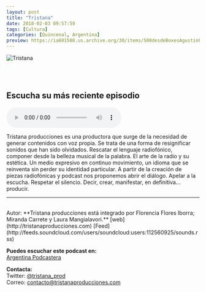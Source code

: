 ```yaml
---
layout: post
title: "Tristana"
date: 2018-02-03 09:57:59
tags: [Cultura]
categories: [Quincenal, Argentina]
preview: https://ia601508.us.archive.org/30/items/500desdeBoxesAgustinPalmeiro/Logo_tristana_producciones_300-TristanaProducciones.jpg
---
```


![Tristana](https://ia601508.us.archive.org/30/items/500desdeBoxesAgustinPalmeiro/Logo_tristana_producciones_500-TristanaProducciones.jpg)

<br/>
<br/>

## Escucha su más reciente episodio

<!--reproductor-feed=http://feeds.soundcloud.com/users/soundcloud:users:112560925/sounds.rss-->
<!--reproductor-start-->
<audio id="audio" preload="auto" controls="" src="http://www.podtrac.com/pts/redirect.mp3/feeds.soundcloud.com/stream/499030800-tristanaproducciones-celebrar-la-radio.mp3"></audio>
<!--reproductor-end-->

Tristana producciones es una productora que surge de la necesidad de generar contenidos con voz propia. Se trata de una forma de resignificar sonidos que han sido olvidados. Rescatar el lenguaje radiofónico, componer desde la belleza musical de la palabra. El arte de la radio y su estética. Un medio expresivo en continuo movimiento, un idioma que se reinventa sin perder su identidad particular. A partir de la creación de piezas radiofónicas y podcast nos proponemos abrir el diálogo. Apelar a la escucha. Respetar el silencio. Decir, crear, manifestar, en definitiva... producir.  

_ _ _
<br>
Autor: **Tristana producciones está integrado por Florencia Flores Iborra; Miranda Carrete y Laura Mangialavori.**
[web](http://tristanaproducciones.com)  
[Feed](http://feeds.soundcloud.com/users/soundcloud:users:112560925/sounds.rss)  


**Puedes escuchar este podcast en:**  
[Argentina Podcastera](http://www.argentinapodcastera.com.ar/)  


**Contacta:**  
Twitter: [@tristana_prod](https://twitter.com/tristana_prod)  
Correo: [contacto@tristanaproducciones.com](mailto:contacto@tristanaproducciones.com)  
